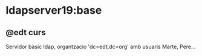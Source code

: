 # ldapserver19:base
## @edt curs

Servidor bàsic ldap, organtzacio 'dc=edt,dc=org' amb usuaris Marte, Pere...
